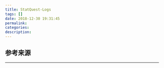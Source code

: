```yaml
---
title: StatQuest-Logs
tags: []
date: 2018-12-30 19:31:45
permalink:
categories:
description:
---
```

<p class="description"></p>

<!-- more -->

##

##

## 参考来源

<hr />